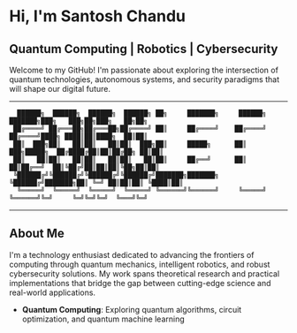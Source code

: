 # Hi, I'm Santosh Chandu

## Quantum Computing | Robotics | Cybersecurity

Welcome to my GitHub! I'm passionate about exploring the intersection of quantum technologies, autonomous systems, and security paradigms that will shape our digital future.

---

```
  ██████╗  ██████╗  ██████╗  ██████╗ ██╗     ███████╗     ██████╗ ███████╗███╗   ███╗██╗███╗   ██╗██╗
 ██╔════╝ ██╔═══██╗██╔═══██╗██╔════╝ ██║     ██╔════╝    ██╔════╝ ██╔════╝████╗ ████║██║████╗  ██║██║
 ██║  ███╗██║   ██║██║   ██║██║  ███╗██║     █████╗      ██║  ███╗█████╗  ██╔████╔██║██║██╔██╗ ██║██║
 ██║   ██║██║   ██║██║   ██║██║   ██║██║     ██╔══╝      ██║   ██║██╔══╝  ██║╚██╔╝██║██║██║╚██╗██║██║
 ╚██████╔╝╚██████╔╝╚██████╔╝╚██████╔╝███████╗███████╗    ╚██████╔╝███████╗██║ ╚═╝ ██║██║██║ ╚████║██║
  ╚═════╝  ╚═════╝  ╚═════╝  ╚═════╝ ╚══════╝╚══════╝     ╚═════╝ ╚══════╝╚═╝     ╚═╝╚═╝╚═╝  ╚═══╝╚═╝
```

---

## About Me

I'm a technology enthusiast dedicated to advancing the frontiers of computing through quantum mechanics, intelligent robotics, and robust cybersecurity solutions. My work spans theoretical research and practical implementations that bridge the gap between cutting-edge science and real-world applications.

- **Quantum Computing**: Exploring quantum algorithms, circuit optimization, and quantum machine learning
